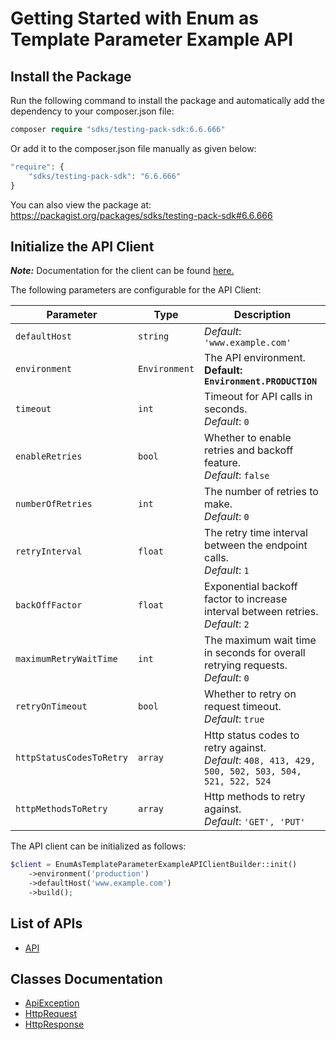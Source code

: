 
# Getting Started with Enum as Template Parameter Example API

## Install the Package

Run the following command to install the package and automatically add the dependency to your composer.json file:

```php
composer require "sdks/testing-pack-sdk:6.6.666"
```

Or add it to the composer.json file manually as given below:

```php
"require": {
    "sdks/testing-pack-sdk": "6.6.666"
}
```

You can also view the package at:
https://packagist.org/packages/sdks/testing-pack-sdk#6.6.666

## Initialize the API Client

**_Note:_** Documentation for the client can be found [here.](https://www.github.com/Syed-Subtain/testing-pack-php-sdk/tree/6.6.666/doc/client.md)

The following parameters are configurable for the API Client:

| Parameter | Type | Description |
|  --- | --- | --- |
| `defaultHost` | `string` | *Default*: `'www.example.com'` |
| `environment` | `Environment` | The API environment. <br> **Default: `Environment.PRODUCTION`** |
| `timeout` | `int` | Timeout for API calls in seconds.<br>*Default*: `0` |
| `enableRetries` | `bool` | Whether to enable retries and backoff feature.<br>*Default*: `false` |
| `numberOfRetries` | `int` | The number of retries to make.<br>*Default*: `0` |
| `retryInterval` | `float` | The retry time interval between the endpoint calls.<br>*Default*: `1` |
| `backOffFactor` | `float` | Exponential backoff factor to increase interval between retries.<br>*Default*: `2` |
| `maximumRetryWaitTime` | `int` | The maximum wait time in seconds for overall retrying requests.<br>*Default*: `0` |
| `retryOnTimeout` | `bool` | Whether to retry on request timeout.<br>*Default*: `true` |
| `httpStatusCodesToRetry` | `array` | Http status codes to retry against.<br>*Default*: `408, 413, 429, 500, 502, 503, 504, 521, 522, 524` |
| `httpMethodsToRetry` | `array` | Http methods to retry against.<br>*Default*: `'GET', 'PUT'` |

The API client can be initialized as follows:

```php
$client = EnumAsTemplateParameterExampleAPIClientBuilder::init()
    ->environment('production')
    ->defaultHost('www.example.com')
    ->build();
```

## List of APIs

* [API](https://www.github.com/Syed-Subtain/testing-pack-php-sdk/tree/6.6.666/doc/controllers/api.md)

## Classes Documentation

* [ApiException](https://www.github.com/Syed-Subtain/testing-pack-php-sdk/tree/6.6.666/doc/api-exception.md)
* [HttpRequest](https://www.github.com/Syed-Subtain/testing-pack-php-sdk/tree/6.6.666/doc/http-request.md)
* [HttpResponse](https://www.github.com/Syed-Subtain/testing-pack-php-sdk/tree/6.6.666/doc/http-response.md)

